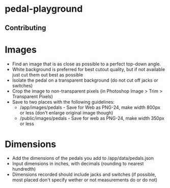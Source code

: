 # pedal-playground

## Contributing

# Images

* Find an image that is as close as possible to a perfect top-down angle.
* White background is preferred for best cutout quality, but if not available just cut them out best as possible
* Isolate the pedal on a transparent background (do not cut off jacks or switches)
* Crop the image to non-transparent pixels (in Photoshop Image > Trim > Transparent Pixels)
* Save to two places with the following guidelines:
	* /app/images/pedals - Save for Web as PNG-24, make width 800px or less (don't enlarge original image though)
	* /public/images/pedals - Save for web as PNG-24, make width 350px or less

# Dimensions

* Add the dimensions of the pedals you add to /app/data/pedals.json
* Input dimensions in inches, with decimals (rounding to nearest hundredth)
* Dimensions recorded should include jacks and switches (if possible, most placed don't specify wether or not measurements do or do not)
